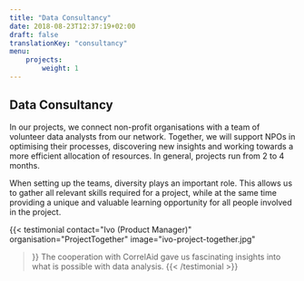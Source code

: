 ```yaml
---
title: "Data Consultancy"
date: 2018-08-23T12:37:19+02:00
draft: false
translationKey: "consultancy"
menu: 
    projects:
        weight: 1
---
```


## Data Consultancy

In our projects, we connect non-profit organisations with a team of volunteer data analysts from our network. Together, we will support NPOs in optimising their processes, discovering new insights and working towards a more efficient allocation of resources. In general, projects run from 2 to 4 months. 

When setting up the teams, diversity plays an important role. This allows us to gather all relevant skills required for a project, while at the same time providing a unique and valuable learning opportunity for all people involved in the project.

{{< testimonial 
    contact="Ivo (Product Manager)"
    organisation="ProjectTogether"
    image="ivo-project-together.jpg"
>}}
    The cooperation with CorrelAid gave us fascinating insights into what is possible with data analysis.
{{< /testimonial >}}